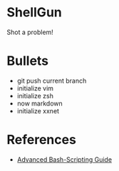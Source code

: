 # ShellGun
Shot a problem!

# Bullets
* git push current branch
* initialize vim
* initialize zsh
* now markdown
* initialize xxnet

# References
* [Advanced Bash-Scripting Guide](http://www.tldp.org/LDP/abs/html/)
